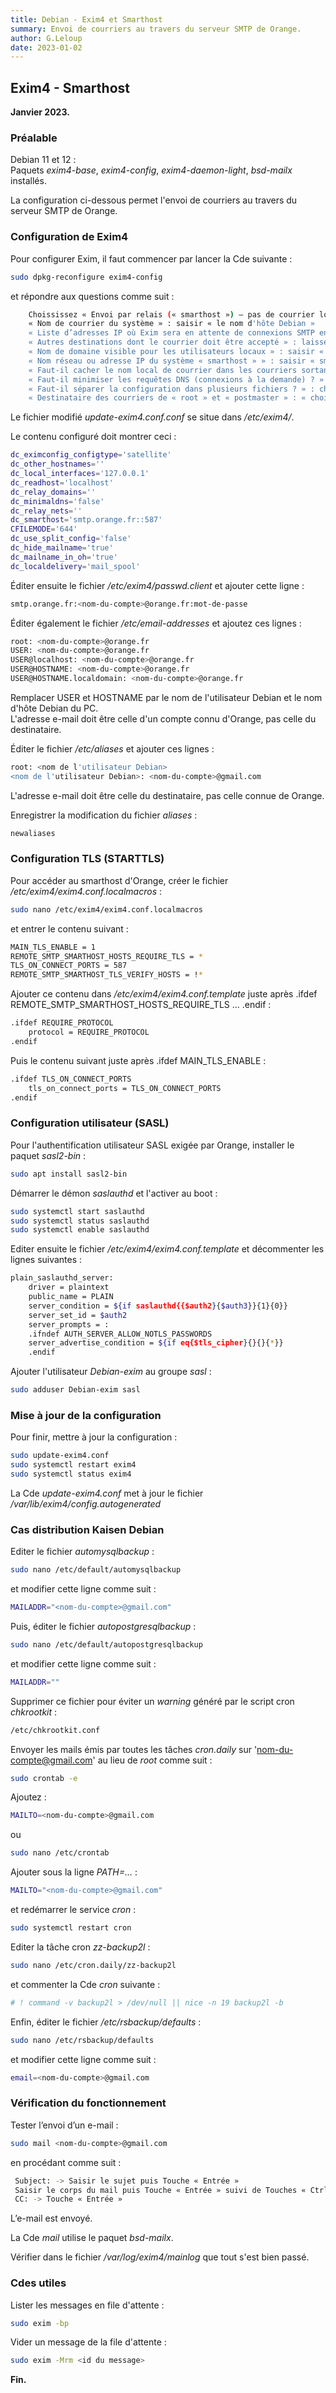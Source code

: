 ```yaml
---
title: Debian - Exim4 et Smarthost
summary: Envoi de courriers au travers du serveur SMTP de Orange.
author: G.Leloup
date: 2023-01-02
---
```


## Exim4 - Smarthost

**Janvier 2023.**

### Préalable

Debian 11 et 12 :  
Paquets *exim4-base*, *exim4-config*, *exim4-daemon-light*, *bsd-mailx*  installés.

La configuration ci-dessous permet l'envoi de courriers au travers du serveur SMTP de Orange.

### Configuration de Exim4

Pour configurer Exim, il faut commencer par lancer la Cde suivante :

```bash
sudo dpkg-reconfigure exim4-config
```

et répondre aux questions comme suit :

```bash
    Choississez « Envoi par relais (« smarthost ») — pas de courrier local »
    « Nom de courrier du système » : saisir « le nom d'hôte Debian »
    « Liste d’adresses IP où Exim sera en attente de connexions SMTP entrantes » : saisir « 127.0.0.1 »
    « Autres destinations dont le courrier doit être accepté » : laisser vide
    « Nom de domaine visible pour les utilisateurs locaux » : saisir « localhost »
    « Nom réseau ou adresse IP du système « smarthost » » : saisir « smtp.orange.fr::587 »
    « Faut-il cacher le nom local de courrier dans les courriers sortants ? » : choisir « Non »
    « Faut-il minimiser les requêtes DNS (connexions à la demande) ? » : choisir « Non »
    « Faut-il séparer la configuration dans plusieurs fichiers ? » : choisir « Oui »
    « Destinataire des courriers de « root » et « postmaster » : « choisir l'utilisateur principal de Debian »
```

Le fichier modifié *update-exim4.conf.conf* se situe dans */etc/exim4/*.

Le contenu configuré doit montrer ceci :

```bash
dc_eximconfig_configtype='satellite'
dc_other_hostnames=''
dc_local_interfaces='127.0.0.1'
dc_readhost='localhost'
dc_relay_domains=''
dc_minimaldns='false'
dc_relay_nets=''
dc_smarthost='smtp.orange.fr::587'
CFILEMODE='644'
dc_use_split_config='false'
dc_hide_mailname='true'
dc_mailname_in_oh='true'
dc_localdelivery='mail_spool'
```

Éditer ensuite le fichier */etc/exim4/passwd.client* et ajouter cette ligne :

```bash
smtp.orange.fr:<nom-du-compte>@orange.fr:mot-de-passe
```

Éditer également le fichier */etc/email-addresses* et ajoutez ces lignes :

```bash
root: <nom-du-compte>@orange.fr
USER: <nom-du-compte>@orange.fr
USER@localhost: <nom-du-compte>@orange.fr
USER@HOSTNAME: <nom-du-compte>@orange.fr
USER@HOSTNAME.localdomain: <nom-du-compte>@orange.fr
```

Remplacer USER et HOSTNAME par le nom de l'utilisateur Debian et le nom d'hôte Debian du PC.  
L'adresse e-mail doit être celle d'un compte connu d'Orange, pas celle du destinataire.

Éditer le fichier */etc/aliases* et ajouter ces lignes :

```bash
root: <nom de l'utilisateur Debian>
<nom de l'utilisateur Debian>: <nom-du-compte>@gmail.com
```

L'adresse e-mail doit être celle du destinataire, pas celle connue de Orange.

Enregistrer la modification du fichier *aliases* :

```bash
newaliases
```

### Configuration TLS (STARTTLS)

Pour accéder au smarthost d'Orange, créer le fichier */etc/exim4/exim4.conf.localmacros* :

```bash
sudo nano /etc/exim4/exim4.conf.localmacros
```

et entrer le contenu suivant :

```bash
MAIN_TLS_ENABLE = 1
REMOTE_SMTP_SMARTHOST_HOSTS_REQUIRE_TLS = *
TLS_ON_CONNECT_PORTS = 587
REMOTE_SMTP_SMARTHOST_TLS_VERIFY_HOSTS = !*
```

Ajouter ce contenu dans */etc/exim4/exim4.conf.template* juste après .ifdef REMOTE_SMTP_SMARTHOST_HOSTS_REQUIRE_TLS ... .endif :

```bash
.ifdef REQUIRE_PROTOCOL
    protocol = REQUIRE_PROTOCOL
.endif
```

Puis le contenu suivant juste après .ifdef MAIN_TLS_ENABLE :

```bash
.ifdef TLS_ON_CONNECT_PORTS
    tls_on_connect_ports = TLS_ON_CONNECT_PORTS
.endif
```

### Configuration utilisateur (SASL)

Pour l'authentification utilisateur SASL exigée par Orange, installer le paquet *sasl2-bin* :

```bash
sudo apt install sasl2-bin
```

Démarrer le démon *saslauthd* et l'activer au boot :

```bash
sudo systemctl start saslauthd  
sudo systemctl status saslauthd  
sudo systemctl enable saslauthd
```

Editer ensuite le fichier */etc/exim4/exim4.conf.template* et décommenter les lignes suivantes :

```bash
plain_saslauthd_server:
    driver = plaintext
    public_name = PLAIN
    server_condition = ${if saslauthd{{$auth2}{$auth3}}{1}{0}}
    server_set_id = $auth2
    server_prompts = :
    .ifndef AUTH_SERVER_ALLOW_NOTLS_PASSWORDS
    server_advertise_condition = ${if eq{$tls_cipher}{}{}{*}}
    .endif
```

Ajouter l'utilisateur *Debian-exim* au groupe *sasl* :

```bash
sudo adduser Debian-exim sasl
```

### Mise à jour de la configuration

Pour finir, mettre à jour la configuration :

```bash
sudo update-exim4.conf
sudo systemctl restart exim4
sudo systemctl status exim4
```

La Cde *update-exim4.conf* met à jour le fichier */var/lib/exim4/config.autogenerated*

### Cas distribution Kaisen Debian

Editer le fichier *automysqlbackup* :

```bash
sudo nano /etc/default/automysqlbackup
```

et modifier cette ligne comme suit :

```bash
MAILADDR="<nom-du-compte>@gmail.com"
```

Puis, éditer le fichier *autopostgresqlbackup* :

```bash
sudo nano /etc/default/autopostgresqlbackup
```

et modifier cette ligne comme suit :

```bash
MAILADDR=""
```

Supprimer ce fichier pour éviter un *warning* généré par le script cron *chkrootkit* :

```bash
/etc/chkrootkit.conf
```

Envoyer les mails émis par toutes les tâches *cron.daily* sur 'nom-du-compte@gmail.com' au lieu de *root* comme suit :

```bash
sudo crontab -e
```

Ajoutez :

```bash
MAILTO=<nom-du-compte>@gmail.com
```

ou

```bash
sudo nano /etc/crontab
```

Ajouter sous la ligne *PATH=...*  :

```bash
MAILTO="<nom-du-compte>@gmail.com"
```

et redémarrer le service *cron* :

```bash
sudo systemctl restart cron
```

Editer la tâche cron *zz-backup2l* :

```bash
sudo nano /etc/cron.daily/zz-backup2l
```

et commenter la Cde *cron* suivante :

```bash
# ! command -v backup2l > /dev/null || nice -n 19 backup2l -b
```

Enfin, éditer le fichier */etc/rsbackup/defaults* :

```bash
sudo nano /etc/rsbackup/defaults
```

et modifier cette ligne comme suit :

```bash
email=<nom-du-compte>@gmail.com
```

### Vérification du fonctionnement

Tester l’envoi d’un e-mail :

```bash
sudo mail <nom-du-compte>@gmail.com
```

en procédant comme suit :

```bash
 Subject: -> Saisir le sujet puis Touche « Entrée »
 Saisir le corps du mail puis Touche « Entrée » suivi de Touches « Ctrl+D »
 CC: -> Touche « Entrée »
```

L’e-mail est envoyé.

La Cde *mail* utilise le paquet *bsd-mailx*.

Vérifier dans le fichier */var/log/exim4/mainlog* que tout s'est bien passé.

### Cdes utiles

Lister les messages en file d'attente :

```bash
sudo exim -bp
```

Vider un message de la file d'attente :

```bash
sudo exim -Mrm <id du message>
```

**Fin.**
